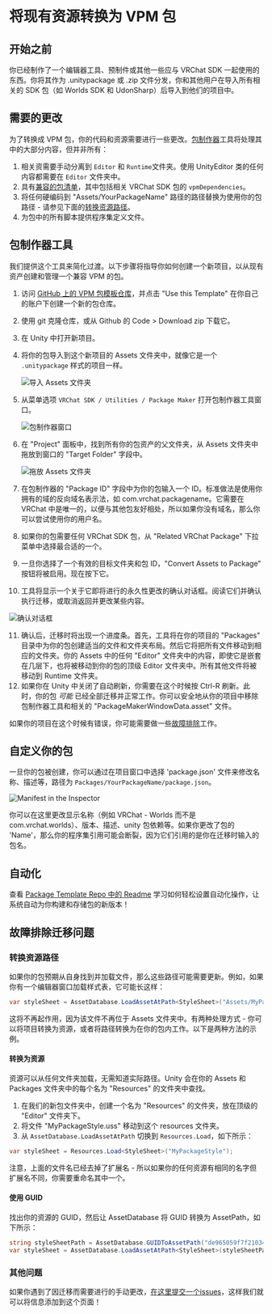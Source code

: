 # 将现有资源转换为 VPM 包

## 开始之前

你已经制作了一个编辑器工具、预制件或其他一些应与 VRChat SDK 一起使用的东西。你将其作为 .unitypackage 或 .zip 文件分发，你和其他用户在导入所有相关的 SDK 包（如 Worlds SDK 和 UdonSharp）后导入到他们的项目中。

## 需要的更改

为了转换成 VPM 包，你的代码和资源需要进行一些更改。[包制作器](#package-maker-tool)工具将处理其中的大部分内容，但并非所有：
1. 相关资需要手动分离到 `Editor` 和 `Runtime`文件夹。使用 UnityEditor 类的任何内容都需要在 `Editor` 文件夹中。
2. 具有[兼容的包清单](/vcc.docs.vrchat.com/vpm/packages#package-format)，其中包括相关 VRChat SDK 包的 `vpmDependencies`。
3. 将任何硬编码到 "Assets/YourPackageName" 路径的路径替换为使用你的包路径 - 请参见下面的[转换资源路径](#converting-asset-paths)。
4. 为包中的所有脚本提供程序集定义文件。

## 包制作器工具

我们提供这个工具来简化过渡。以下步骤将指导你如何创建一个新项目，以从现有资产创建和管理一个兼容 VPM 的包。

1. 访问 [GitHub 上的 VPM 包模板仓库](https://github.com/vrchat-community/template-package)，并点击 "Use this Template" 在你自己的账户下创建一个新的包仓库。
2. 使用 git 克隆仓库，或从 Github 的 Code > Download zip 下载它。
3. 在 Unity 中打开新项目。
4. 将你的包导入到这个新项目的 Assets 文件夹中，就像它是一个 `.unitypackage` 样式的项目一样。

    ![导入 Assets 文件夹](/vcc.docs.vrchat.com/images/package-maker/folder-imported.png)

5. 从菜单选项 `VRChat SDK / Utilities / Package Maker` 打开包制作器工具窗口。

   ![包制作器窗口](/vcc.docs.vrchat.com/images/package-maker/window.png)

6. 在 "Project" 面板中，找到所有你的包资产的父文件夹，从 Assets 文件夹中拖放到窗口的 "Target Folder" 字段中。

   ![拖放 Assets 文件夹](/vcc.docs.vrchat.com/images/package-maker/drag-drop-folder.png)

7. 在包制作器的 "Package ID" 字段中为你的包输入一个 ID。标准做法是使用你拥有的域的反向域名表示法，如 com.vrchat.packagename。它需要在 VRChat 中是唯一的，以便与其他包友好相处，所以如果你没有域名，那么你可以尝试使用你的用户名。
8. 如果你的包需要任何 VRChat SDK 包，从 "Related VRChat Package" 下拉菜单中选择最合适的一个。
9. 一旦你选择了一个有效的目标文件夹和包 ID，"Convert Assets to Package" 按钮将被启用。现在按下它。
10. 工具将显示一个关于它即将进行的永久性更改的确认对话框。阅读它们并确认执行迁移，或取消返回并更改某些内容。

   ![确认对话框](/vcc.docs.vrchat.com/images/package-maker/confirm.png)

11. 确认后，迁移时将出现一个进度条。首先，工具将在你的项目的 "Packages" 目录中为你的包创建适当的文件和文件夹布局。然后它将把所有文件移动到相应的文件夹。你的 Assets 中的任何 "Editor" 文件夹中的内容，即使它是嵌套在几层下，也将被移动到你的包的顶级 Editor 文件夹中。所有其他文件将被移动到 Runtime 文件夹。
12. 如果你在 Unity 中关闭了自动刷新，你需要在这个时候按 Ctrl-R 刷新。此时，你的包 _可能_ 已经全部迁移并正常工作。你可以安全地从你的项目中移除包制作器工具和相关的 "PackageMakerWindowData.asset" 文件。

如果你的项目在这个时候有错误，你可能需要做一些[故障排除](#troubleshooting-migration-issues)工作。

## 自定义你的包
一旦你的包被创建，你可以通过在项目窗口中选择 'package.json' 文件来修改名称、描述等，路径为 `Packages/YourPackageName/package.json`。

![Manifest in the Inspector](/vcc.docs.vrchat.com/images/package-maker/manifest-inspector.png)

你可以在这里更改显示名称（例如 VRChat - Worlds 而不是 com.vrchat.worlds）、版本、描述、unity 包依赖等。如果你更改了包的 'Name'，那么你的程序集引用可能会断裂，因为它们引用的是你在迁移时输入的包名。

## 自动化

查看 [Package Template Repo 中的 Readme](https://github.com/vrchat-community/template-package/blob/main/README.md) 学习如何轻松设置自动化操作，让系统自动为你构建和存储包的新版本！

## 故障排除迁移问题

### 转换资源路径
如果你的包预期从自身找到并加载文件，那么这些路径可能需要更新。例如，如果你有一个编辑器窗口加载样式表，它可能长这样：
```c#
var styleSheet = AssetDatabase.LoadAssetAtPath<StyleSheet>("Assets/MyPackage/Editor/MyPackageStyle.uss");
```
这将不再起作用，因为该文件不再位于 Assets 文件夹中。有两种处理方式 - 你可以将项目转换为资源，或者将路径转换为在你的包内工作。以下是两种方法的示例。

#### 转换为资源

资源可以从任何文件夹加载，无需知道实际路径。Unity 会在你的 Assets 和 Packages 文件夹中的每个名为 "Resources" 的文件夹中查找。
1. 在我们的新包文件夹中，创建一个名为 "Resources" 的文件夹，放在顶级的 "Editor" 文件夹下。
2. 将文件 "MyPackageStyle.uss" 移动到这个 resources 文件夹。
3. 从 `AssetDatabase.LoadAssetAtPath` 切换到 `Resources.Load`，如下所示：

```c#
var styleSheet = Resources.Load<StyleSheet>("MyPackageStyle");
```
注意，上面的文件名已经去掉了扩展名 - 所以如果你的任何资源有相同的名字但扩展名不同，你需要重命名其中一个。

#### 使用 GUID

找出你的资源的 GUID，然后让 AssetDatabase 将 GUID 转换为 AssetPath，如下所示：
```c#
string styleSheetPath = AssetDatabase.GUIDToAssetPath("de965059f7f21034b8c112bfc7a0dc5f");
var styleSheet = AssetDatabase.LoadAssetAtPath<StyleSheet>(styleSheetPath);
```

### 其他问题
如果你遇到了因迁移而需要进行的手动更改，[在这里提交一个issues](https://github.com/vrchat-community/vpm-package-maker/issues)，这样我们就可以将信息添加到这个页面！